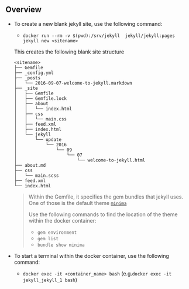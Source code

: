 Overview
--------

* To create a new blank jekyll site, use the following command:
  - `docker run --rm -v $(pwd):/srv/jekyll  jekyll/jekyll:pages jekyll new <sitename>`

  This creates the following blank site structure
  ```
  <sitename>
  ├── Gemfile
  ├── _config.yml
  ├── _posts
  │   └── 2016-09-07-welcome-to-jekyll.markdown
  ├── _site
  │   ├── Gemfile
  │   ├── Gemfile.lock
  │   ├── about
  │   │   └── index.html
  │   ├── css
  │   │   └── main.css
  │   ├── feed.xml
  │   ├── index.html
  │   └── jekyll
  │       └── update
  │           └── 2016
  │               └── 09
  │                   └── 07
  │                       └── welcome-to-jekyll.html
  ├── about.md
  ├── css
  │   └── main.scss
  ├── feed.xml
  └── index.html
  ```

  > Within the Gemfile, it specifies the gem bundles that jekyll uses. One of those is the default theme [`minima`](https://github.com/jekyll/minima)
  >
  > Use the following commands to find the location of the theme within the docker container:
  > - `gem environment`
  > - `gem list`
  > - `bundle show minima`

* To start a terminal within the docker container, use the following command:
  - `docker exec -it <container_name> bash` (e.g.`docker exec -it jekyll_jekyll_1 bash`)
